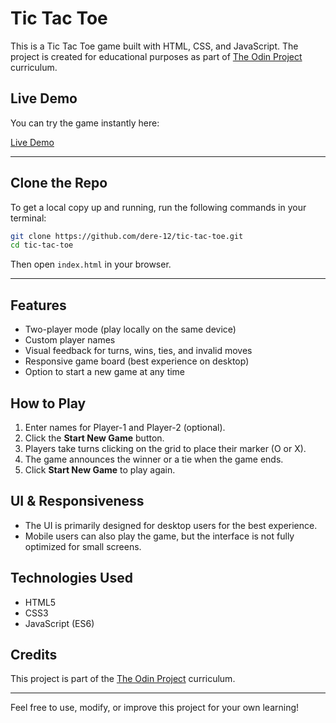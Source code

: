 # Tic Tac Toe

This is a Tic Tac Toe game built with HTML, CSS, and JavaScript. The project is created for educational purposes as part of [The Odin Project](https://www.theodinproject.com/) curriculum.

## Live Demo

You can try the game instantly here:

[Live Demo](https://dere-12.github.io/tic-tac-toe/)

---

## Clone the Repo

To get a local copy up and running, run the following commands in your terminal:

```bash
git clone https://github.com/dere-12/tic-tac-toe.git
cd tic-tac-toe
```

Then open `index.html` in your browser.

---

## Features

- Two-player mode (play locally on the same device)
- Custom player names
- Visual feedback for turns, wins, ties, and invalid moves
- Responsive game board (best experience on desktop)
- Option to start a new game at any time

## How to Play

1. Enter names for Player-1 and Player-2 (optional).
2. Click the **Start New Game** button.
3. Players take turns clicking on the grid to place their marker (O or X).
4. The game announces the winner or a tie when the game ends.
5. Click **Start New Game** to play again.

## UI & Responsiveness

- The UI is primarily designed for desktop users for the best experience.
- Mobile users can also play the game, but the interface is not fully optimized for small screens.

## Technologies Used

- HTML5
- CSS3
- JavaScript (ES6)

## Credits

This project is part of the [The Odin Project](https://www.theodinproject.com/) curriculum.

---

Feel free to use, modify, or improve this project for your own learning!
